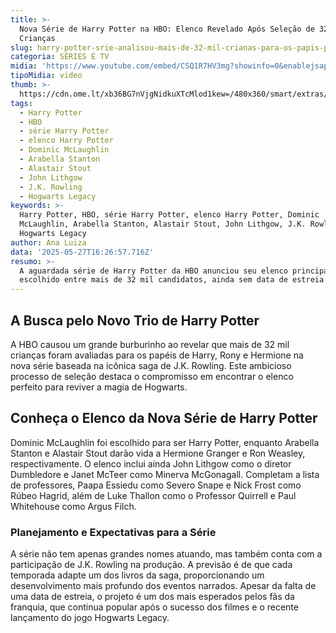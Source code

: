 ```yaml
---
title: >-
  Nova Série de Harry Potter na HBO: Elenco Revelado Após Seleção de 32 Mil
  Crianças
slug: harry-potter-srie-analisou-mais-de-32-mil-crianas-para-os-papis-principais
categoria: SÉRIES E TV
midia: 'https://www.youtube.com/embed/CSQ1R7HV3mg?showinfo=0&enablejsapi=1'
tipoMidia: video
thumb: >-
  https://cdn.ome.lt/xb36BG7nVjgNidkuXTcMlod1kew=/480x360/smart/extras/conteudos/omelete_THUMB_-_2024-12-05T161742.752.png
tags:
  - Harry Potter
  - HBO
  - série Harry Potter
  - elenco Harry Potter
  - Dominic McLaughlin
  - Arabella Stanton
  - Alastair Stout
  - John Lithgow
  - J.K. Rowling
  - Hogwarts Legacy
keywords: >-
  Harry Potter, HBO, série Harry Potter, elenco Harry Potter, Dominic
  McLaughlin, Arabella Stanton, Alastair Stout, John Lithgow, J.K. Rowling,
  Hogwarts Legacy
author: Ana Luiza
data: '2025-05-27T16:26:57.716Z'
resumo: >-
  A aguardada série de Harry Potter da HBO anunciou seu elenco principal,
  escolhido entre mais de 32 mil candidatos, ainda sem data de estreia definida.
---
```


## A Busca pelo Novo Trio de Harry Potter

A HBO causou um grande burburinho ao revelar que mais de 32 mil crianças foram avaliadas para os papéis de Harry, Rony e Hermione na nova série baseada na icônica saga de J.K. Rowling. Este ambicioso processo de seleção destaca o compromisso em encontrar o elenco perfeito para reviver a magia de Hogwarts.

## Conheça o Elenco da Nova Série de Harry Potter

Dominic McLaughlin foi escolhido para ser Harry Potter, enquanto Arabella Stanton e Alastair Stout darão vida a Hermione Granger e Ron Weasley, respectivamente. O elenco inclui ainda John Lithgow como o diretor Dumbledore e Janet McTeer como Minerva McGonagall. Completam a lista de professores, Paapa Essiedu como Severo Snape e Nick Frost como Rúbeo Hagrid, além de Luke Thallon como o Professor Quirrell e Paul Whitehouse como Argus Filch.

### Planejamento e Expectativas para a Série

A série não tem apenas grandes nomes atuando, mas também conta com a participação de J.K. Rowling na produção. A previsão é de que cada temporada adapte um dos livros da saga, proporcionando um desenvolvimento mais profundo dos eventos narrados. Apesar da falta de uma data de estreia, o projeto é um dos mais esperados pelos fãs da franquia, que continua popular após o sucesso dos filmes e o recente lançamento do jogo Hogwarts Legacy.
